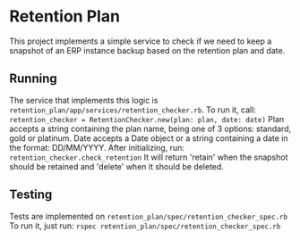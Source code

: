 # Retention Plan
  This project implements a simple service to check if we need to keep a snapshot of an ERP instance backup based on the retention plan and date.

## Running
  The service that implements this logic is `retention_plan/app/services/retention_checker.rb`.
  To run it, call:
  `retention_checker = RetentionChecker.new(plan: plan, date: date)`
  Plan accepts a string containing the plan name, being one of 3 options: standard, gold or platinum.
  Date accepts a Date object or a string containing a date in the format: DD/MM/YYYY.
  After initializing, run:
  `retention_checker.check_retention`
  It will return 'retain' when the snapshot should be retained and 'delete' when it should be deleted.

## Testing
  Tests are implemented on `retention_plan/spec/retention_checker_spec.rb`
  To run it, just run: `rspec retention_plan/spec/retention_checker_spec.rb`



